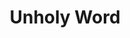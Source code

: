 ---
title: "Unholy Word"

spell:
  schools:
    - name:        "Evocation"
      subschools:  []
      descriptors: ["Evil, Sonic"]
  classes:
    - name:  "Cleric"
      abbr:  "Clr"
      level: 7
  domains:            []
  components:         [V]
  castingTime:        "1 standard action"
  range:              "40 ft."
  area:               "Nonevil creatures in a 40-ft.-radius spread centered on you"
  duration:           "Instantaneous"
  savingThrow:        "None or Will negates; see text"
  spellResistance:    "Yes"
  description:        |
    Any nonevil creature within the area that hears the unholy word suffers the following ill effects.

    |---
    | HD | Effect
    |-|-
    | Equal to caster level | Deafened
    | Up to caster level -1 | Blinded, deafened
    | Up to caster level -5 | Paralyzed, blinded, deafened
    | Up to caster level -10 | Killed, paralyzed, blinded, deafened
    {: .table .table-bordered .table-hover }

    The effects are cumulative and concurrent. No saving throw is allowed against these effects.

    Deafened: The creature is deafened for {% die_roll 1 4 0 %} rounds.

    Blinded: The creature is blinded for {% die_roll 2 4 0 %} rounds.

    Paralyzed: The creature is paralyzed and helpless for {% die_roll 1 10 0 %} minutes.

    Killed: Living creatures die. Undead creatures are destroyed.

    Furthermore, if you are on your home plane when you cast this spell, nonevil extraplanar creatures within the area are instantly banished back to their home planes. Creatures so banished cannot return for at least 24 hours. This effect takes place regardless of whether the creatures hear the unholy word. The banishment effect allows a Will save (at a -4 penalty) to negate.

    Creatures whose HD exceed your caster level are unaffected by unholy word.
---